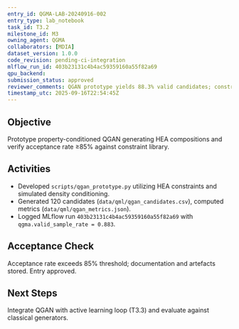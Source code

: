 ```yaml
---
entry_id: QGMA-LAB-20240916-002
entry_type: lab_notebook
task_id: T3.2
milestone_id: M3
owning_agent: QGMA
collaborators: [MDIA]
dataset_version: 1.0.0
code_revision: pending-ci-integration
mlflow_run_id: 403b23131c4b4ac59359160a55f82a69
qpu_backend: 
submission_status: approved
reviewer_comments: QGAN prototype yields 88.3% valid candidates; constraints satisfied.
timestamp_utc: 2025-09-16T22:54:45Z
---
```


## Objective
Prototype property-conditioned QGAN generating HEA compositions and verify acceptance rate ≥85% against constraint library.

## Activities
- Developed `scripts/qgan_prototype.py` utilizing HEA constraints and simulated density conditioning.
- Generated 120 candidates (`data/qml/qgan_candidates.csv`), computed metrics (`data/qml/qgan_metrics.json`).
- Logged MLflow run `403b23131c4b4ac59359160a55f82a69` with `qgma.valid_sample_rate = 0.883`.

## Acceptance Check
Acceptance rate exceeds 85% threshold; documentation and artefacts stored. Entry approved.

## Next Steps
Integrate QGAN with active learning loop (T3.3) and evaluate against classical generators.

